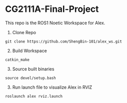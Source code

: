 # CG2111A-Final-Project

This repo is the ROS1 Noetic Workspace for Alex.

1) Clone Repo
```
git clone https://github.com/ShengBin-101/alex_ws.git
```
2) Build Workspace
```
catkin_make
```
3) Source built binaries
```
source devel/setup.bash
```
3) Run launch file to visualize Alex in RVIZ
```
roslaunch alex rviz.launch
```
